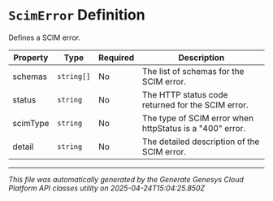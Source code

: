 # `ScimError` Definition

Defines a SCIM error.

| Property | Type | Required | Description |
|----------|------|----------|-------------|
| schemas | `string[]` | No | The list of schemas for the SCIM error. |
| status | `string` | No | The HTTP status code returned for the SCIM error. |
| scimType | `string` | No | The type of SCIM error when httpStatus is a "400" error. |
| detail | `string` | No | The detailed description of the SCIM error. |

---

*This file was automatically generated by the Generate Genesys Cloud Platform API classes utility on 2025-04-24T15:04:25.850Z*